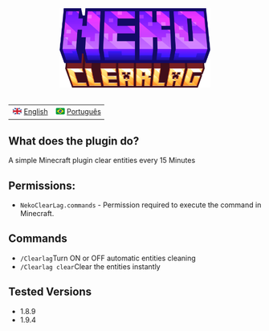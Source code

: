 <div align="center">
  <img src="../docs/imgs/NekoClearLag.png" alt="icon" style="width: 300px; display: inline-block;">
</div>
<br>

<div align="center">
  <table>
    <tr>
      <td><sub><img src="../docs/imgs/fgb.png" alt="gb" style="width: 20px;"></sub> <a href="./README.md">English</a></td>
      <td><sub><img src="../docs/imgs/fbr.png" alt="br" style="width: 20px;"></sub> <a href="./br/README_BR.md">Português</a></td>
    </tr>
  </table>
</div>

<h2>What does the plugin do?</h2>

<p> A simple Minecraft plugin clear entities every 15 Minutes</p>

<h2>Permissions:</h2>

<ul>
  <li><code>NekoClearLag.commands</code> - Permission required to execute the command in Minecraft.</li>
</ul>

<h2>Commands</h2>

<ul>
  <li><code>/Clearlag</code>Turn ON or OFF automatic entities cleaning</li>
  <li><code>/Clearlag clear</code>Clear the entities instantly</li>
</ul>

<h2>Tested Versions</h2>

<ul>
  <li>1.8.9</li>
  <li>1.9.4</li>
</ul>